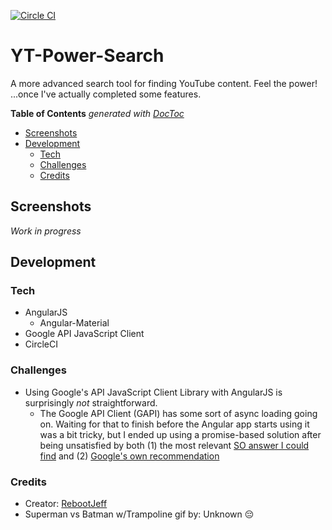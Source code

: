 
[![Circle CI](https://circleci.com/gh/RebootJeff/yt-power-search.svg?style=svg)](https://circleci.com/gh/RebootJeff/yt-power-search)

# YT-Power-Search
A more advanced search tool for finding YouTube content. Feel the power! ...once I've actually completed some features.

<!-- START doctoc generated TOC please keep comment here to allow auto update -->
<!-- DON'T EDIT THIS SECTION, INSTEAD RE-RUN doctoc TO UPDATE -->
**Table of Contents**  *generated with [DocToc](https://github.com/thlorenz/doctoc)*

- [Screenshots](#screenshots)
- [Development](#development)
  - [Tech](#tech)
  - [Challenges](#challenges)
  - [Credits](#credits)

<!-- END doctoc generated TOC please keep comment here to allow auto update -->

## Screenshots

*Work in progress*

## Development

### Tech

- AngularJS
  - Angular-Material
- Google API JavaScript Client
- CircleCI

### Challenges

- Using Google's API JavaScript Client Library with AngularJS is surprisingly *not* straightforward.
  - The Google API Client (GAPI) has some sort of async loading going on. Waiting for that to finish before the Angular app starts using it was a bit tricky, but I ended up using a promise-based solution after being unsatisfied by both (1) the most relevant [SO answer I could find](http://stackoverflow.com/questions/19399419/angular-js-and-google-api-client-js-gapi) and (2) [Google's own recommendation](https://cloud.google.com/solutions/angularjs-cloud-endpoints-recipe-for-building-modern-web-applications)

### Credits
- Creator: [RebootJeff](https://twitter.com/RebootJeff)
- Superman vs Batman w/Trampoline gif by: Unknown :pensive:
